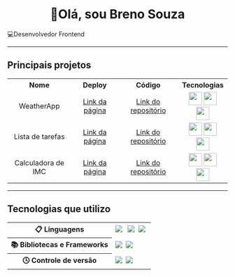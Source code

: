 <h1 align="center">👋Olá, sou Breno Souza</h1>
<p>💻Desenvolvedor Frontend</p>

---

<h2>Principais projetos</h2>
<table>
  <tr>
    <th>Nome</th>
    <th>Deploy</th>
    <th>Código</th>
    <th>Tecnologias</th>
  </tr>
  <tr align="center">
    <td>WeatherApp</td>
    <td><a href="https://brnsouza17-weather-app.vercel.app/">Link da página</a></td>
    <td><a href="https://github.com/brnsouza17/WeatherApp">Link do repositório</a></td>
    <td align="center">
      <img src="https://cdn.jsdelivr.net/gh/devicons/devicon@latest/icons/react/react-original.svg" width="30px"/>
      <img src="https://cdn.jsdelivr.net/gh/devicons/devicon@latest/icons/javascript/javascript-original.svg" width="30px"/>
      <img src="https://cdn.jsdelivr.net/gh/devicons/devicon@latest/icons/tailwindcss/tailwindcss-original.svg" width="30px"/>
    </td>
  </tr>
  <tr align="center">
    <td>Lista de tarefas</td>
    <td><a href="https://brnsouza17.github.io/to-do-list/">Link da página</a></td>
    <td><a href="https://github.com/brnsouza17/to-do-list">Link do repositório</a></td>
    <td>
      <img src="https://cdn.jsdelivr.net/gh/devicons/devicon@latest/icons/javascript/javascript-original.svg" width="30px"/>
      <img src="https://cdn.jsdelivr.net/gh/devicons/devicon@latest/icons/html5/html5-original.svg" width="30px"/>
      <img src="https://cdn.jsdelivr.net/gh/devicons/devicon@latest/icons/tailwindcss/tailwindcss-original.svg" width="30px"/>
    </td>
  </tr>
  <tr align="center">
    <td>Calculadora de IMC</td>
    <td><a href="https://brnsouza17.github.io/calculadora-imc/">Link da página</a></td>
    <td><a href="https://github.com/brnsouza17/calculadora-imc">Link do repositório</a></td>
    <td>
      <img src="https://cdn.jsdelivr.net/gh/devicons/devicon@latest/icons/react/react-original.svg" width="30px"/>
      <img src="https://cdn.jsdelivr.net/gh/devicons/devicon@latest/icons/javascript/javascript-original.svg" width="30px"/>
      <img src="https://cdn.jsdelivr.net/gh/devicons/devicon@latest/icons/css3/css3-original.svg" width="30px"/>
    </td>
  </tr>
</table>

---

<h2>Tecnologias que utilizo</h2>

<table>
  <tr>
    <th>📋 Linguagens</th>
    <td>
      <img src="https://img.shields.io/badge/html5-%23E34F26.svg?style=for-the-badge&logo=html5&logoColor=white"> &nbsp;
      <img src="https://img.shields.io/badge/css3-%231572B6.svg?style=for-the-badge&logo=css3&logoColor=white">&nbsp;
      <img src="https://img.shields.io/badge/javascript-%23323330.svg?style=for-the-badge&logo=javascript&logoColor=%23F7DF1E">&nbsp;
    </td>
  </tr>
  <tr>
  <tr>
    <th>📚 Bibliotecas e Frameworks</th>
    <td>
      <img src="https://img.shields.io/badge/react-%2320232a.svg?style=for-the-badge&logo=react&logoColor=%2361DAFB">&nbsp;
      <img src="https://img.shields.io/badge/tailwindcss-%2338B2AC.svg?style=for-the-badge&logo=tailwind-css&logoColor=white">&nbsp;
    </td>
    </tr>
  </tr>
    <th>🕓 Controle de versão</th>
    <td>
      <img src="https://img.shields.io/badge/git-%23F05033.svg?style=for-the-badge&logo=git&logoColor=white">&nbsp;
      <img src="https://img.shields.io/badge/github-%23121011.svg?style=for-the-badge&logo=github&logoColor=white">&nbsp;
    </td>
  </tr>
</table>

<!--**brnsouza17/brnsouza17** is a ✨ _special_ ✨ repository because its `README.md` (this file) appears on your GitHub profile.

Here are some ideas to get you started:

- 🔭 I’m currently working on ...
- 🌱 I’m currently learning ...
- 👯 I’m looking to collaborate on ...
- 🤔 I’m looking for help with ...
- 💬 Ask me about ...
- 📫 How to reach me: ...
- 😄 Pronouns: ...
- ⚡ Fun fact: ...
-->
